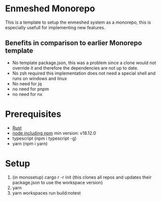 # Enmeshed Monorepo

This is a template to setup the enmeshed system as a monorepo, this is especially usefull for implementing new features.

## Benefits in comparison to earlier Monorepo template

- No template package.json, this was a problem since a clone would not override it and therefore the dependencies are not up to date.
- No zsh required this implementation does not need a special shell and runs on windows and linux
- No need for jq
- no need for pnpm
- no need for nx

# Prerequisites

- [Rust]("https://www.rust-lang.org/tools/install")
- [node including npm](https://nodejs.org/en/download) min version: v18.12.0
- typescript (npm i typescript -g)
- yarn (npm i yarn)

# Setup

1. (in monosetup) cargo r -r init (this clones all repos and updates their package.json to use the workspace version)
2. yarn
3. yarn workspaces run build:notest
